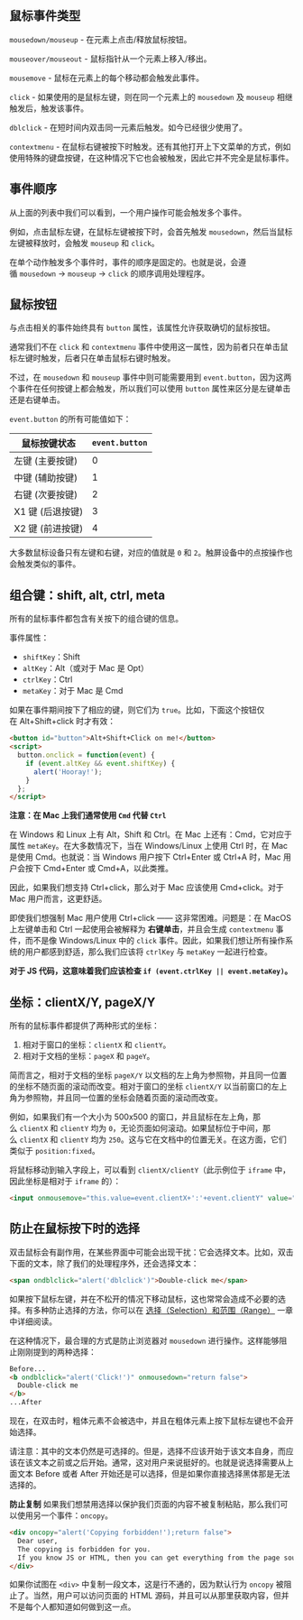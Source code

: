 
```toc
```

## 鼠标事件类型

`mousedown/mouseup` - 在元素上点击/释放鼠标按钮。

`mouseover/mouseout` - 鼠标指针从一个元素上移入/移出。

`mousemove` - 鼠标在元素上的每个移动都会触发此事件。

`click` - 如果使用的是鼠标左键，则在同一个元素上的 `mousedown` 及 `mouseup` 相继触发后，触发该事件。

`dblclick` - 在短时间内双击同一元素后触发。如今已经很少使用了。

`contextmenu` - 在鼠标右键被按下时触发。还有其他打开上下文菜单的方式，例如使用特殊的键盘按键，在这种情况下它也会被触发，因此它并不完全是鼠标事件。


## 事件顺序

从上面的列表中我们可以看到，一个用户操作可能会触发多个事件。

例如，点击鼠标左键，在鼠标左键被按下时，会首先触发 `mousedown`，然后当鼠标左键被释放时，会触发 `mouseup` 和 `click`。

在单个动作触发多个事件时，事件的顺序是固定的。也就是说，会遵循 `mousedown` → `mouseup` → `click` 的顺序调用处理程序。

## 鼠标按钮

与点击相关的事件始终具有 `button` 属性，该属性允许获取确切的鼠标按钮。

通常我们不在 `click` 和 `contextmenu` 事件中使用这一属性，因为前者只在单击鼠标左键时触发，后者只在单击鼠标右键时触发。

不过，在 `mousedown` 和 `mouseup` 事件中则可能需要用到 `event.button`，因为这两个事件在任何按键上都会触发，所以我们可以使用 `button` 属性来区分是左键单击还是右键单击。

`event.button` 的所有可能值如下：

| 鼠标按键状态      | `event.button` |
| ----------- | -------------- |
| 左键 (主要按键)   | 0              |
| 中键 (辅助按键)   | 1              |
| 右键 (次要按键)   | 2              |
| X1 键 (后退按键) | 3              |
| X2 键 (前进按键) | 4              |

大多数鼠标设备只有左键和右键，对应的值就是 `0` 和 `2`。触屏设备中的点按操作也会触发类似的事件。

## 组合键：shift, alt, ctrl, meta

所有的鼠标事件都包含有关按下的组合键的信息。

事件属性：
- `shiftKey`：Shift
- `altKey`：Alt（或对于 Mac 是 Opt）
- `ctrlKey`：Ctrl
- `metaKey`：对于 Mac 是 Cmd

如果在事件期间按下了相应的键，则它们为 `true`。比如，下面这个按钮仅在 Alt+Shift+click 时才有效：

```html
<button id="button">Alt+Shift+Click on me!</button>
<script>
  button.onclick = function(event) {
    if (event.altKey && event.shiftKey) {
      alert('Hooray!');
    }
  };
</script>
```


**注意：在 Mac 上我们通常使用 `Cmd` 代替 `Ctrl`**

在 Windows 和 Linux 上有 Alt，Shift 和 Ctrl。在 Mac 上还有：Cmd，它对应于属性 `metaKey`。在大多数情况下，当在 Windows/Linux 上使用 Ctrl 时，在 Mac 是使用 Cmd。也就说：当 Windows 用户按下 Ctrl+Enter 或 Ctrl+A 时，Mac 用户会按下 Cmd+Enter 或 Cmd+A，以此类推。

因此，如果我们想支持 Ctrl+click，那么对于 Mac 应该使用 Cmd+click。对于 Mac 用户而言，这更舒适。

即使我们想强制 Mac 用户使用 Ctrl+click —— 这非常困难。问题是：在 MacOS 上左键单击和 Ctrl 一起使用会被解释为 **右键单击**，并且会生成 `contextmenu` 事件，而不是像 Windows/Linux 中的 `click` 事件。因此，如果我们想让所有操作系统的用户都感到舒适，那么我们应该将 `ctrlKey` 与 `metaKey` 一起进行检查。

**对于 JS 代码，这意味着我们应该检查 `if (event.ctrlKey || event.metaKey)`。**

## 坐标：clientX/Y, pageX/Y

所有的鼠标事件都提供了两种形式的坐标：
1. 相对于窗口的坐标：`clientX` 和 `clientY`。
2. 相对于文档的坐标：`pageX` 和 `pageY`。

简而言之，相对于文档的坐标 `pageX/Y` 以文档的左上角为参照物，并且同一位置的坐标不随页面的滚动而改变。相对于窗口的坐标 `clientX/Y` 以当前窗口的左上角为参照物，并且同一位置的坐标会随着页面的滚动而改变。

例如，如果我们有一个大小为 500x500 的窗口，并且鼠标在左上角，那么 `clientX` 和 `clientY` 均为 `0`，无论页面如何滚动。如果鼠标位于中间，那么 `clientX` 和 `clientY` 均为 `250`。这与它在文档中的位置无关。在这方面，它们类似于 `position:fixed`。

将鼠标移动到输入字段上，可以看到 `clientX/clientY`（此示例位于 `iframe` 中，因此坐标是相对于 `iframe` 的）：

```html
<input onmousemove="this.value=event.clientX+':'+event.clientY" value="Mouse over me">
```


## 防止在鼠标按下时的选择

双击鼠标会有副作用，在某些界面中可能会出现干扰：它会选择文本。比如，双击下面的文本，除了我们的处理程序外，还会选择文本：

```html
<span ondblclick="alert('dblclick')">Double-click me</span>
```

如果按下鼠标左键，并在不松开的情况下移动鼠标，这也常常会造成不必要的选择。有多种防止选择的方法，你可以在 [选择（Selection）和范围（Range）](https://zh.javascript.info/selection-range) 一章中详细阅读。

在这种情况下，最合理的方式是防止浏览器对 `mousedown` 进行操作。这样能够阻止刚刚提到的两种选择：

```html
Before...
<b ondblclick="alert('Click!')" onmousedown="return false">
  Double-click me
</b>
...After
```

现在，在双击时，粗体元素不会被选中，并且在粗体元素上按下鼠标左键也不会开始选择。

请注意：其中的文本仍然是可选择的。但是，选择不应该开始于该文本自身，而应该在该文本之前或之后开始。通常，这对用户来说挺好的。也就是说选择需要从上面文本 Before 或者 After 开始还是可以选择，但是如果你直接选择黑体那是无法选择的。

**防止复制**
如果我们想禁用选择以保护我们页面的内容不被复制粘贴，那么我们可以使用另一个事件：`oncopy`。

```html
<div oncopy="alert('Copying forbidden!');return false">
  Dear user,
  The copying is forbidden for you.
  If you know JS or HTML, then you can get everything from the page source though.
</div>
```

如果你试图在 `<div>` 中复制一段文本，这是行不通的，因为默认行为 `oncopy` 被阻止了。当然，用户可以访问页面的 HTML 源码，并且可以从那里获取内容，但并不是每个人都知道如何做到这一点。


















